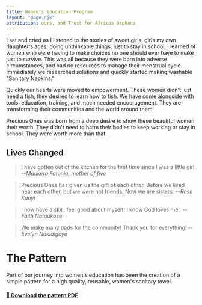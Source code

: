 ```yaml
---
title: Women's Education Program
layout: "page.njk"
attribution: ours, and Trust for Africas Orphans
---
```


<div class="container-popout-image bg-womenseducation-1"></div>

<span class="opener">I sat and cried as I listened</span> to the stories of sweet girls, girls my own daughter's ages, doing unthinkable things, just to stay in school. I learned of women who were having to make choices no one should ever have to make just to survive. This was all because they were born into adverse circumstances, and had no resources to manage their menstrual cycle. Immediately we researched solutions and quickly started making washable "Sanitary Napkins."

Quickly our hearts were moved to empowerment. These women didn't just need a fish, they desired to learn how to fish. We have come alongside with tools, education, training, and much needed encouragement. They are transforming their communities and the world around them.

Precious Ones was born from a deep desire to show these beautiful women their worth. They didn't need to harm their bodies to keep working or stay in school. They were worth more than that.

<div class="container-popout-image bg-womenseducation-2"></div>

## Lives Changed

> I have gotten out of the kitchen for the first time since I was a little girl
> <cite>--Maukera Fatunia, mother of five</cite>

> Precious Ones has given us the gift of each other. Before we lived near each other, but we were not friends. Now we are sisters.
> <cite>--Rose Kanyi</cite>

> I now have a skill, feel good about myself! I know God loves me.'
> <cite>--Faith Nataukose</cite>

> We make many pads for the community! Thank you for everything!
> <cite>--Evelyn Naklaigoye</cite>

# The Pattern

Part of our journey into women's education has been the creation of a simple pattern for a high quality, reusable, women's sanitary towel.

#### [📃 Download the pattern PDF](resources/precious-ones-kit-cutting-guide-06-27-19.pdf)

<style>
.bg-womenseducation-1 {
  background-image: url("/images/womenseducation-1.jpg");
}
.bg-womenseducation-2 {
  background-image: url("/images/womenseducation-2.jpg");
}
</style>
